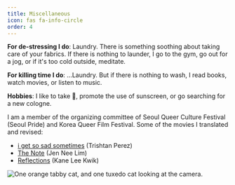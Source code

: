 ```yaml
---
title: Miscellaneous
icon: fas fa-info-circle
order: 4
---
```


**For de-stressing I do**: Laundry. There is something soothing about taking care of your fabrics. If there is nothing to launder, I go to the gym, go out for a jog, or if it's too cold outside, meditate.

**For killing time I do**: ...Laundry. But if there is nothing to wash, I read books, watch movies, or listen to music.

**Hobbies**: I like to take 📸, promote the use of sunscreen, or go searching for a new cologne.

I am a member of the organizing committee of Seoul Queer Culture Festival (Seoul Pride) and Korea Queer Film Festival. Some of the movies I translated and revised:
 - [i get so sad sometimes](https://www.imdb.com/title/tt18816128/) (Trishtan Perez)
 - [The Note](https://www.imdb.com/title/tt21480270/) (Jen Nee Lim)
 - [Reflections](https://www.imdb.com/title/tt26879938/) (Kane Lee Kwik)

![One orange tabby cat, and one tuxedo cat looking at the camera.](/assets/img/IMG_1314.png)
<!-- ![](/assets/img/IMG_2088.png) -->
<!-- ![](/assets/img/IMG_6980.png) -->